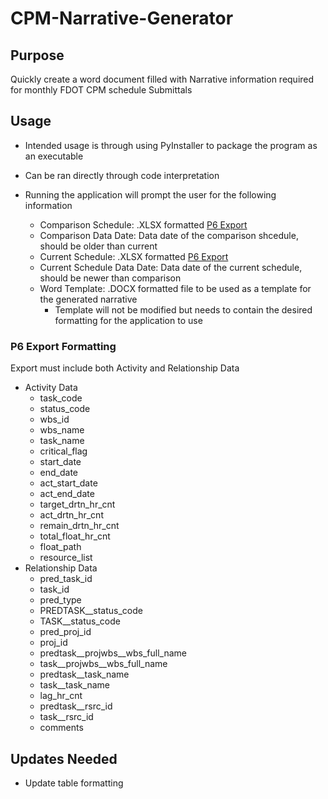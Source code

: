 # CPM-Narrative-Generator

## Purpose
Quickly create a word document filled with Narrative information required for monthly FDOT CPM schedule Submittals

## Usage
- Intended usage is through using PyInstaller to package the program as an executable
- Can be ran directly through code interpretation

- Running the application will prompt the user for the following information
    - Comparison Schedule: .XLSX formatted [P6 Export](#p6-export-formatting)
    - Comparison Data Date: Data date of the comparison shcedule, should be older than current
    - Current Schedule: .XLSX formatted [P6 Export](#p6-export-formatting)
    - Current Schedule Data Date: Data date of the current schedule, should be newer than comparison
    - Word Template: .DOCX formatted file to be used as a template for the generated narrative
        - Template will not be modified but needs to contain the desired formatting for the application to use
    
### P6 Export Formatting
Export must include both Activity and Relationship Data
- Activity Data
    - task_code	
    - status_code
    - wbs_id
    - wbs_name
    - task_name
    - critical_flag
    - start_date
    - end_date
    - act_start_date
    - act_end_date
    - target_drtn_hr_cnt
    - act_drtn_hr_cnt
    - remain_drtn_hr_cnt
    - total_float_hr_cnt
    - float_path
    - resource_list
- Relationship Data
    - pred_task_id
    - task_id
    - pred_type
    - PREDTASK__status_code
    - TASK__status_code
    - pred_proj_id
    - proj_id
    - predtask__projwbs__wbs_full_name
    - task__projwbs__wbs_full_name
    - predtask__task_name
    - task__task_name
    - lag_hr_cnt
    - predtask__rsrc_id
    - task__rsrc_id
    - comments

## Updates Needed
- Update table formatting
